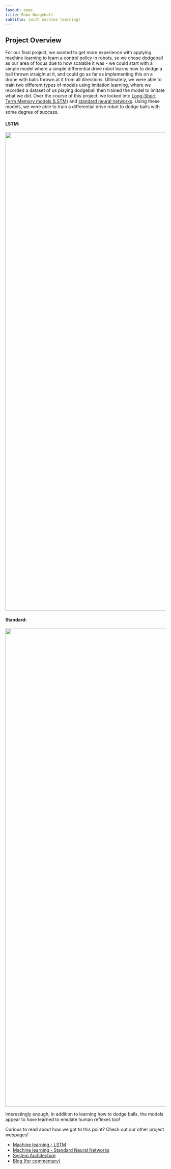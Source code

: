 ```yaml
---
layout: page
title: Robo Dodgeball
subtitle: (with machine learning)
---
```


## Project Overview
For our final project, we wanted to get more experience with applying machine learning to learn a control policy in robots, so we chose dodgeball as our area of focus due to how scalable it was - we could start with a simple model where a simple differential drive robot learns how to dodge a ball thrown straight at it, and could go as far as implementing this on a drone with balls thrown at it from all directions. Ultimately, we were able to train two different types of models using imitation learning, where we recorded a dataset of us playing dodgeball then trained the model to imitate what we did. Over the course of this project, we looked into 
[Long-Short Term Memory models (LSTM)](https://www.tensorflow.org/api_docs/python/tf/keras/layers/LSTM)
and 
[standard neural networks](https://pytorch.org/tutorials/beginner/blitz/neural_networks_tutorial.html). 
Using these models, we were able to train a differential drive robot to dodge balls with some degree of success. 

#### LSTM:
<img src="/ml_comprobofinal/img/LSTM_08_10_NICE.gif" width="1500"/>

#### Standard:
<img src="/ml_comprobofinal/img/standard_987_good.gif" width="1500"/>

Interestingly enough, in addition to learning how to dodge balls, the models appear to have learned to emulate human reflexes too! 

Curious to read about how we got to this point? Check out our other project webpages!
+ [Machine learning - LSTM](/ml_comprobofinal/LSTM)
+ [Machine learning - Standard Neural Networks](/ml_comprobofinal/neural_network)
+ [System Architecture](/ml_comprobofinal/system_architecture)
+ [Blog (for commentary)](/ml_comprobofinal/blog)
